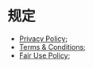 # 规定

- [Privacy Policy](https://freeflarum.com/privacy);
- [Terms & Conditions](https://freeflarum.com/terms);
- [Fair Use Policy](https://freeflarum.com/terms#fair-use-policy);
